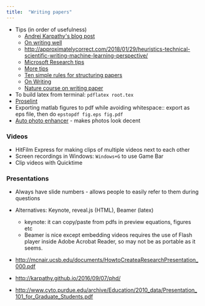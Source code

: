 ```yaml
---
title:  "Writing papers"
---
```


* Tips (in order of usefulness)
    * [Andrej Karpathy's blog post](http://karpathy.github.io/2016/09/07/phd/)
    * [On writing well](https://sivers.org/book/OnWritingWell)
    * http://approximatelycorrect.com/2018/01/29/heuristics-technical-scientific-writing-machine-learning-perspective/
    * [Microsoft Research tips](https://kazuotani14.github.io/files/writing_a_paper.pdf)
    * [More tips](https://cs.stanford.edu/people/widom/paper-writing.html)
    * [Ten simple rules for structuring papers](http://journals.plos.org/ploscompbiol/article?id=10.1371%2Fjournal.pcbi.1005619)
    * [On Writing](https://terrytao.wordpress.com/advice-on-writing-papers/)
    * [Nature course on writing paper](https://masterclasses.nature.com/courses/103)
* To build latex from terminal: `pdflatex root.tex`
* [Proselint](http://proselint.com/)
* Exporting matlab figures to pdf while avoiding whitespace:: export as eps file, then do `epstopdf fig.eps fig.pdf`
* [Auto photo enhancer](http://www.fotor.com) - makes photos look decent

### Videos

* HitFilm Express for making clips of multiple videos next to each other
* Screen recordings in Windows: `Windows+G` to use Game Bar
* Clip videos with Quicktime

### Presentations

* Always have slide numbers - allows people to easily refer to them during questions
* Alternatives: Keynote, reveal.js (HTML), Beamer (latex)
  - keynote: it can copy/paste from pdfs in preview equations, figures etc
  - Beamer is nice except embedding videos requires the use of Flash player inside Adobe Acrobat Reader, so may not be as portable as it seems.

* http://mcnair.ucsb.edu/documents/HowtoCreateaResearchPresentation_000.pdf
* http://karpathy.github.io/2016/09/07/phd/
* http://www.cyto.purdue.edu/archive/Education/2010_data/Presentation_101_for_Graduate_Students.pdf
